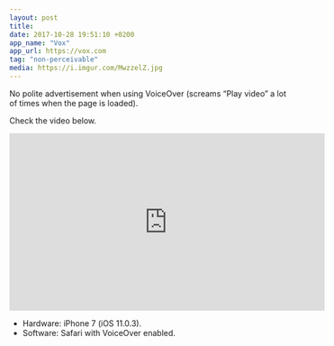 ```yaml
---
layout: post
title:
date: 2017-10-28 19:51:10 +0200
app_name: "Vox"
app_url: https://vox.com
tag: "non-perceivable"
media: https://i.imgur.com/MwzzelZ.jpg
---
```


No polite advertisement when using VoiceOver (screams “Play video” a lot of times when the page is loaded).

Check the video below.

<div class="post-video">
  <iframe width="560" height="315" src="https://www.youtube.com/embed/OAI75HyiVVQ" frameborder="0" gesture="media" allowfullscreen></iframe>
</div>

* Hardware: iPhone 7 (iOS 11.0.3).
* Software: Safari with VoiceOver enabled.
